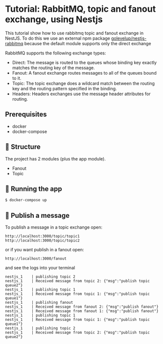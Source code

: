 # Tutorial: RabbitMQ, topic and fanout exchange, using Nestjs

This tutorial show how to use rabbitmq topic and fanout exchange in NestJS.
To do this we use an external npm package [golevelup/nestjs-rabbitmq](https://www.npmjs.com/package/@golevelup/nestjs-rabbitmq) because the default module supports only the direct exchange

RabbitMQ supports the following exchange types:

- Direct: The message is routed to the queues whose binding key exactly matches the routing key of the message.
- Fanout: A fanout exchange routes messages to all of the queues bound to it.
- Topic: The topic exchange does a wildcard match between the routing key and the routing pattern specified in the binding.
- Headers: Headers exchanges use the message header attributes for routing.

## Prerequisites

- docker
- docker-compose

## 🚧 Structure

The project has 2 modules (plus the app module).

- Fanout
- Topic

## 🚀 Running the app

```bash
$ docker-compose up
```

## 💾 Publish a message

To publish a message in a topic exchange open:

```
http://localhost:3000/topic/topic1
http://localhost:3000/topic/topic2
```

or if you want publish in a fanout open:

```
http://localhost:3000/fanout
```

and see the logs into your terminal

```
nestjs_1    | publishing topic 2
nestjs_1    | Received message from topic 2: {"msg":"publish topic queue2"}
nestjs_1    | publishing topic 1
nestjs_1    | Received message from topic 1: {"msg":"publish topic queue1"}
nestjs_1    | publishing fanout
nestjs_1    | Received message from fanout 2: {"msg":"publish fanout"}
nestjs_1    | Received message from fanout 1: {"msg":"publish fanout"}
nestjs_1    | publishing topic 1
nestjs_1    | Received message from topic 1: {"msg":"publish topic queue1"}
nestjs_1    | publishing topic 2
nestjs_1    | Received message from topic 2: {"msg":"publish topic queue2"}
```

